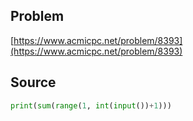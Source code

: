 ## Problem

[https://www.acmicpc.net/problem/8393](https://www.acmicpc.net/problem/8393)

## Source

```py
print(sum(range(1, int(input())+1)))
```